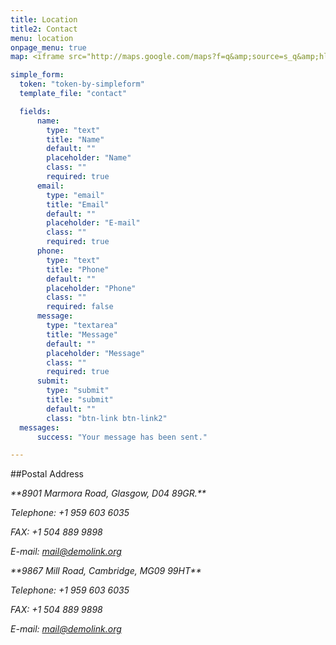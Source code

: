 ```yaml
---
title: Location
title2: Contact
menu: location
onpage_menu: true
map: <iframe src="http://maps.google.com/maps?f=q&amp;source=s_q&amp;hl=en&amp;geocode=&amp;q=Brooklyn,+New+York,+NY,+United+States&amp;aq=0&amp;sll=37.0625,-95.677068&amp;sspn=61.282355,146.513672&amp;ie=UTF8&amp;hq=&amp;hnear=Brooklyn,+Kings,+New+York&amp;ll=40.649974,-73.950005&amp;spn=0.01628,0.025663&amp;z=14&amp;iwloc=A&amp;output=embed"></iframe>

simple_form:
  token: "token-by-simpleform"
  template_file: "contact"

  fields:
      name:
        type: "text"
        title: "Name"
        default: ""
        placeholder: "Name"
        class: ""
        required: true
      email:
        type: "email"
        title: "Email"
        default: ""
        placeholder: "E-mail"
        class: ""
        required: true
      phone:
        type: "text"
        title: "Phone"
        default: ""
        placeholder: "Phone"
        class: ""
        required: false
      message:
        type: "textarea"
        title: "Message"
        default: ""
        placeholder: "Message"
        class: ""
        required: true
      submit:
        type: "submit"
        title: "submit"
        default: ""
        class: "btn-link btn-link2"
  messages:
      success: "Your message has been sent."

---
```


##Postal Address
<address markdown="1">
**8901 Marmora Road, Glasgow, D04 89GR.**

Telephone: +1 959 603 6035

FAX:  +1 504 889 9898

E-mail: mail@demolink.org
</address>

<address markdown="1">
**9867 Mill Road, Cambridge, MG09 99HT**

Telephone: +1 959 603 6035

FAX: +1 504 889 9898

E-mail: mail@demolink.org
</address>




